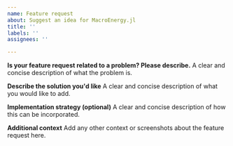 ```yaml
---
name: Feature request
about: Suggest an idea for MacroEnergy.jl
title: ''
labels: ''
assignees: ''

---
```


**Is your feature request related to a problem? Please describe.**
A clear and concise description of what the problem is. 

**Describe the solution you'd like**
A clear and concise description of what you would like to add.

**Implementation strategy (optional)**
A clear and concise description of how this can be incorporated. 

**Additional context**
Add any other context or screenshots about the feature request here.
